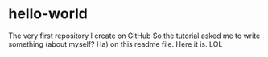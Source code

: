 # hello-world
The very first repository I create on GitHub
So the tutorial asked me to write something (about myself? Ha) on this readme file.
Here it is.
LOL
